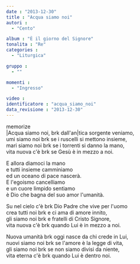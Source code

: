 ```yaml
---
date : "2013-12-30"
title : "Acqua siamo noi"
autori : 
  - "Cento"

album : "È il giorno del Signore"
tonalita : "Re"
categories : 
  - "Liturgica"

gruppo : 
  - ""

momenti : 
  - "Ingresso"

video : 
identificatore : "acqua_siamo_noi"
data_revisione : "2013-12-30"
---
```

  
  
  
  
  
  
  
  
  
memorize  
|Acqua siamo noi, brk dall'an|tica sorgente veniamo,  
umi siamo noi brk se i ruscelli si mettono insieme,  
mari siamo noi brk se i torrenti si danno la mano,  
vita nuova c'è brk se Gesù è in mezzo a noi.  
  
  
E allora diamoci la mano  
e tutti insieme camminiamo  
ed un oceano di pace nascerà.   
E l'egoismo cancelliamo  
e un cuore limpido sentiamo  
è Dio che bagna del suo amor l'umanità.   
  
  
Su nel cielo c'è brk Dio Padre che vive per l'uomo  
crea tutti noi brk e ci ama di amore innito,  
gli siamo noi brk e fratelli di Cristo Signore,  
vita nuova c'è brk quando Lui è in mezzo a noi.  
  
  
Nuova umanità brk oggi nasce da chi crede in Lui,  
nuovi siamo noi brk se l'amore è la legge di vita,  
gli siamo noi brk se non siamo divisi da niente,  
vita eterna c'è brk quando Lui è dentro noi.  
  
  
